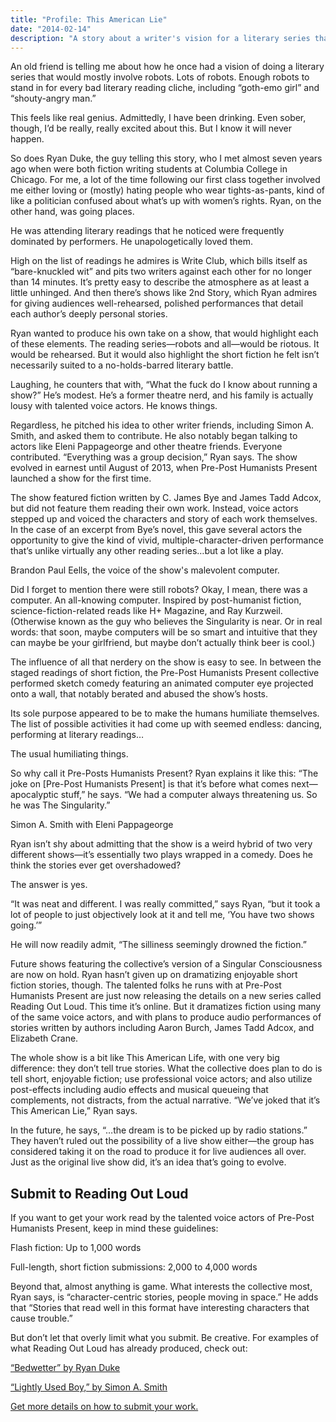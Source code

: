 ```yaml
---
title: "Profile: This American Lie"
date: "2014-02-14"
description: "A story about a writer's vision for a literary series that would mostly involve robots. Lots and lots of robots."
---
```


An old friend is telling me about how he once had a vision of doing a literary series that would mostly involve robots. Lots of robots. Enough robots to stand in for every bad literary reading cliche, including “goth-emo girl” and “shouty-angry man.”

This feels like real genius. Admittedly, I have been drinking. Even sober, though, I’d be really, really excited about this. But I know it will never happen.

So does Ryan Duke, the guy telling this story, who I met almost seven years ago when were both fiction writing students at Columbia College in Chicago. For me, a lot of the time following our first class together involved me either loving or (mostly) hating people who wear tights-as-pants, kind of like a politician confused about what’s up with women’s rights. Ryan, on the other hand, was going places.

He was attending literary readings that he noticed were frequently dominated by performers. He unapologetically loved them.

High on the list of readings he admires is Write Club, which bills itself as “bare-knuckled wit” and pits two writers against each other for no longer than 14 minutes. It’s pretty easy to describe the atmosphere as at least a little unhinged. And then there’s shows like 2nd Story, which Ryan admires for giving audiences well-rehearsed, polished performances that detail each author’s deeply personal stories.

Ryan wanted to produce his own take on a show, that would highlight each of these elements. The reading series—robots and all—would be riotous. It would be rehearsed. But it would also highlight the short fiction he felt isn’t necessarily suited to a no-holds-barred literary battle.

Laughing, he counters that with, “What the fuck do I know about running a show?” He’s modest. He’s a former theatre nerd, and his family is actually lousy with talented voice actors. He knows things.

Regardless, he pitched his idea to other writer friends, including Simon A. Smith, and asked them to contribute. He also notably began talking to actors like Eleni Pappageorge and other theatre friends. Everyone contributed. “Everything was a group decision,” Ryan says. The show evolved in earnest until August of 2013, when Pre-Post Humanists Present launched a show for the first time.

The show featured fiction written by C. James Bye and James Tadd Adcox, but did not feature them reading their own work. Instead, voice actors stepped up and voiced the characters and story of each work themselves. In the case of an excerpt from Bye’s novel, this gave several actors the opportunity to give the kind of vivid, multiple-character-driven performance that’s unlike virtually any other reading series…but a lot like a play.

Brandon Paul Eells, the voice of the show's malevolent computer.

Did I forget to mention there were still robots? Okay, I mean, there was a computer. An all-knowing computer. Inspired by post-humanist fiction, science-fiction-related reads like H+ Magazine, and Ray Kurzweil. (Otherwise known as the guy who believes the Singularity is near. Or in real words: that soon, maybe computers will be so smart and intuitive that they can maybe be your girlfriend, but maybe don’t actually think beer is cool.)

The influence of all that nerdery on the show is easy to see. In between the staged readings of short fiction, the Pre-Post Humanists Present collective performed sketch comedy featuring an animated computer eye projected onto a wall, that notably berated and abused the show’s hosts.

Its sole purpose appeared to be to make the humans humiliate themselves. The list of possible activities it had come up with seemed endless: dancing, performing at literary readings…

The usual humiliating things.

So why call it Pre-Posts Humanists Present? Ryan explains it like this: “The joke on [Pre-Post Humanists Present] is that it’s before what comes next—apocalyptic stuff,” he says. “We had a computer always threatening us. So he was The Singularity.”

Simon A. Smith with Eleni Pappageorge

Ryan isn’t shy about admitting that the show is a weird hybrid of two very different shows—it’s essentially two plays wrapped in a comedy. Does he think the stories ever get overshadowed?

The answer is yes.

“It was neat and different. I was really committed,” says Ryan, “but it took a lot of people to just objectively look at it and tell me, ‘You have two shows going.’”

He will now readily admit, “The silliness seemingly drowned the fiction.”

Future shows featuring the collective’s version of a Singular Consciousness are now on hold. Ryan hasn’t given up on dramatizing enjoyable short fiction stories, though. The talented folks he runs with at Pre-Post Humanists Present are just now releasing the details on a new series called Reading Out Loud. This time it’s online. But it dramatizes fiction using many of the same voice actors, and with plans to produce audio performances of stories written by authors including Aaron Burch, James Tadd Adcox, and Elizabeth Crane.

The whole show is a bit like This American Life, with one very big difference: they don’t tell true stories. What the collective does plan to do is tell short, enjoyable fiction; use professional voice actors; and also utilize post-effects including audio effects and musical queueing that complements, not distracts, from the actual narrative. “We’ve joked that it’s This American Lie,” Ryan says.

In the future, he says, “…the dream is to be picked up by radio stations.” They haven’t ruled out the possibility of a live show either—the group has considered taking it on the road to produce it for live audiences all over. Just as the original live show did, it’s an idea that’s going to evolve.

## Submit to Reading Out Loud

If you want to get your work read by the talented voice actors of Pre-Post Humanists Present, keep in mind these guidelines:

Flash fiction: Up to 1,000 words

Full-length, short fiction submissions: 2,000 to 4,000 words

Beyond that, almost anything is game. What interests the collective most, Ryan says, is “character-centric stories, people moving in space.” He adds that “Stories that read well in this format have interesting characters that cause trouble.”

But don’t let that overly limit what you submit. Be creative. For examples of what Reading Out Loud has already produced, check out:

[“Bedwetter” by Ryan Duke](https://soundcloud.com/pre-posthumanists/reading-out-loud-bedwetter-by)

[“Lightly Used Boy,” by Simon A. Smith](https://soundcloud.com/pre-posthumanists/reading-out-loud-lightly-used)

[Get more details on how to submit your work.](http://www.preposthumanists.com/submissions/)
